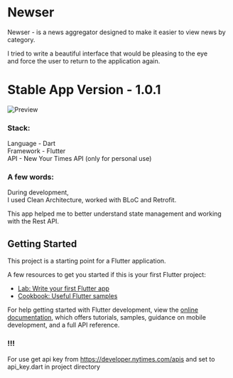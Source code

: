 # Newser

Newser - is a news aggregator designed to make it easier to view news by category.

I tried to write a beautiful interface that would be pleasing to the eye  
and force the user to return to the application again.


# Stable App Version - 1.0.1 

![Preview](https://i.imgur.com/kCnOUt9.png)

  
### Stack:
Language - Dart  
Framework - Flutter  
API - New Your Times API (only for personal use)  

  
### A few words:
During development,  
I used Clean Architecture, worked with BLoC and Retrofit. 

This app helped me to better understand state management and working with the Rest API. 

## Getting Started

This project is a starting point for a Flutter application.

A few resources to get you started if this is your first Flutter project:

- [Lab: Write your first Flutter app](https://docs.flutter.dev/get-started/codelab)
- [Cookbook: Useful Flutter samples](https://docs.flutter.dev/cookbook)

For help getting started with Flutter development, view the
[online documentation](https://docs.flutter.dev/), which offers tutorials,
samples, guidance on mobile development, and a full API reference.

### !!!
For use get api key from https://developer.nytimes.com/apis and set to api_key.dart in project directory
